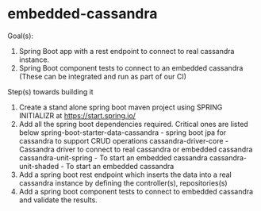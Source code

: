 # embedded-cassandra

Goal(s): 

1.	Spring Boot app with a rest endpoint to connect to real cassandra instance. 
2.	Spring Boot component tests to connect to an embedded cassandra (These can be integrated and run as part of our CI)

Step(s) towards building it

1. Create a stand alone spring boot maven project using SPRING INITIALIZR at https://start.spring.io/
2. Add all the spring boot dependencies required. Critical ones are listed below
			spring-boot-starter-data-cassandra - 	spring boot jpa for cassandra to support CRUD operations
			cassandra-driver-core							 - 	Cassandra driver to connect to real cassandra or embedded cassandra
			cassandra-unit-spring							 -	To start an embedded cassandra
			cassandra-unit-shaded							 -  To start an embedded cassandra
3. Add a spring boot rest endpoint which inserts the data into a real cassandra instance by defining the controller(s), repositories(s)
4. Add a spring boot component tests to connect to embedded cassandra and validate the results.
